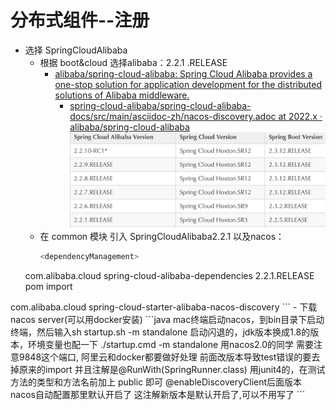 # 分布式组件--注册
- 选择 SpringCloudAlibaba
	- 根据 boot&cloud 选择alibaba：2.2.1 .RELEASE
	  - [alibaba/spring-cloud-alibaba: Spring Cloud Alibaba provides a one-stop solution for application development for the distributed solutions of Alibaba middleware.](https://github.com/alibaba/spring-cloud-alibaba)
	    - [spring-cloud-alibaba/spring-cloud-alibaba-docs/src/main/asciidoc-zh/nacos-discovery.adoc at 2022.x · alibaba/spring-cloud-alibaba](https://github.com/alibaba/spring-cloud-alibaba/blob/2022.x/spring-cloud-alibaba-docs/src/main/asciidoc-zh/nacos-discovery.adoc)
	![Pasted image 20231030130229](BEFORE/附件/Pasted%20image%2020231030130229.png)
	- 在 common 模块 引入 SpringCloudAlibaba2.2.1 以及nacos：
	  ```java
	  <dependencyManagement>
    <dependencies>
        <dependency>
            <groupId>com.alibaba.cloud</groupId>
            <artifactId>spring-cloud-alibaba-dependencies</artifactId>
            <version>2.2.1.RELEASE</version>
            <type>pom</type>
            <scope>import</scope>
        </dependency>
    </dependencies>
</dependencyManagement>

<dependency>
    <groupId>com.alibaba.cloud</groupId>
    <artifactId>spring-cloud-starter-alibaba-nacos-discovery</artifactId>
</dependency>
```
	- 下载 nacos server(可以用docker安装)
		```java
		mac终端启动nacos，到bin目录下启动终端，然后输入sh startup.sh -m standalone
		启动闪退的，jdk版本换成1.8的版本，环境变量也配一下
		./startup.cmd -m standalone
		用nacos2.0的同学 需要注意9848这个端口, 阿里云和docker都要做好处理
		前面改版本导致test错误的要去掉原来的import 并且注解是@RunWith(SpringRunner.class)
		用junit4的，在测试方法的类型和方法名前加上 public 即可
		@enableDiscoveryClient后面版本nacos自动配置那里默认开启了
		这注解新版本是默认开启了,可以不用写了
		```